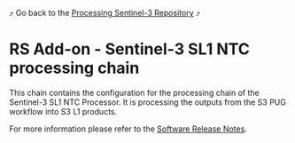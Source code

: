 :arrow_heading_up: Go back to the [Processing Sentinel-3 Repository](../README.md) :arrow_heading_up:

# RS Add-on - Sentinel-3 SL1 NTC processing chain

This chain contains the configuration for the processing chain of the Sentinel-3 SL1 NTC Processor. It is processing the outputs from the S3 PUG workflow into S3 L1 products.

For more information please refer to the [Software Release Notes](./doc/ReleaseNote.md).
